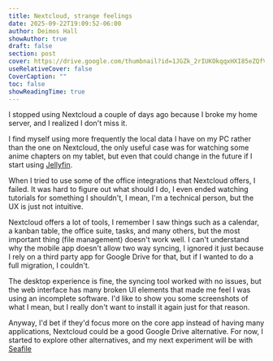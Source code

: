 ```yaml
---
title: Nextcloud, strange feelings
date: 2025-09-22T19:09:52-06:00
author: Deimos Hall
showAuthor: true
draft: false
section: post
cover: https://drive.google.com/thumbnail?id=1JGZk_2rIUKOkqqxHXI85eZQfVPi0qL1o&sz=w1920-h1080
useRelativeCover: false
CoverCaption: ""
toc: false
showReadingTime: true
---
```


I stopped using Nextcloud a couple of days ago because I broke my home server, and I realized I don't miss it.

I find myself using more frequently the local data I have on my PC rather than the one on Nextcloud, the only useful case was for watching some anime chapters on my tablet, but even that could change in the future if I start using [Jellyfin](https://jellyfin.org/).

When I tried to use some of the office integrations that Nextcloud offers, I failed. It was hard to figure out what should I do, I even ended watching tutorials for something I shouldn't, I mean, I'm a technical person, but the UX is just not intuitive.

Nextcloud offers a lot of tools, I remember I saw things such as a calendar, a kanban table, the office suite, tasks, and many others, but the most important thing (file management) doesn't work well. I can't understand why the mobile app doesn't allow two way syncing, I ignored it just because I rely on a third party app for Google Drive for that, but if I wanted to do a full migration, I couldn't.

The desktop experience is fine, the syncing tool worked with no issues, but the web interface has many broken UI elements that made me feel I was using an incomplete software. I'd like to show you some screenshots of what I mean, but I really don't want to install it again just for that reason.

Anyway, I'd bet if they'd focus more on the core app instead of having many applications, Nextcloud could be a good Google Drive alternative. For now, I started to explore other alternatives, and my next experiment will be with [Seafile](https://www.seafile.com/en/home/)
